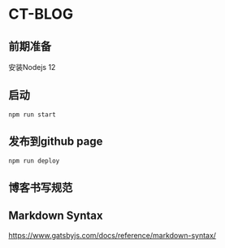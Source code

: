 CT-BLOG
=======

## 前期准备

安装Nodejs 12

## 启动
```shell script
npm run start
```

## 发布到github page
```shell script
npm run deploy
```

## 博客书写规范


## Markdown Syntax
https://www.gatsbyjs.com/docs/reference/markdown-syntax/